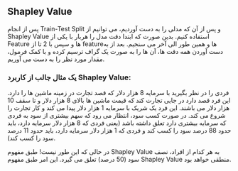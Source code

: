 ## Shapley Value

پس از انجام Train-Test Split و پس از آن که مدلی را به دست آوردیم، می توانیم از Shapley Value استفاده کنیم. بدین صورت که ابتدا دقت مدل را هربار با یکی از Feature
ها و سپس با 2 تا از featureها و همین طور الی آخر می سنجیم. بعد از به دست آوردن همه دقت ها، آن ها را به صورت یک گراف ترسیم کرده و با کمک فرمول، مقدار مورد نظر را
به دست می آوریم.

### یک مثال جالب از کاربرد Shapley Value:
فردی را در نظر بگیرید با سرمایه 8 هزار دلار که قصد تجارت در زمینه ماشین ها را دارد. این فرد قصد دارد در جایی تجارت کند که قیمت ماشین ها بالای 8 هزار دلار و تا
سقف 10 هزار دلار می باشند. این فرد یک شریک با سرمایه 1 هزار دلار پیدا می کند و کار تجارت را شروع می کند. در صورت کسب سود، انتظار می رود که سهم بیشتری از سود
به فردی که سرمایه بیشتری دارد تعلق داشته باشد (یعنی فردی که 8 هزار دلار سرمایه دارد، باید حدود 88 درصد سود را کسب کند و فردی که 1 هزار دلار سرمایه دارد، باید
حدود 11 درصد سود را کسب کند).

در حالی که این طور نیست! طبق مفهوم Shapley Value به هر کدام از افراد، نصف سود (50 درصد) تعلق می گیرد. این امر طبق مفهوم Shapley Value منطقی خواهد بود.
